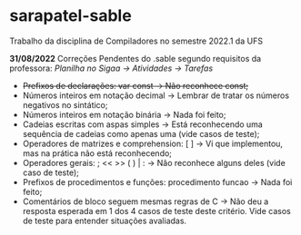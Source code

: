 # sarapatel-sable
Trabalho da disciplina de Compiladores no semestre 2022.1 da UFS


**31/08/2022** 
Correções Pendentes do .sable segundo requisitos da professora:
*Planilha no Sigaa -> Atividades -> Tarefas*

*  ~~Prefixos de declarações: var const -> Não reconhece const;~~
* Números inteiros em notação decimal -> Lembrar de tratar os números negativos no sintático;
* Números inteiros em notação binária -> Nada foi feito;
* Cadeias escritas com aspas simples -> Está reconhecendo uma sequência de cadeias como apenas uma (vide casos de teste);
* Operadores de matrizes e comprehension: [ ] ->  	Vi que implementou, mas na prática não está reconhecendo;
* Operadores gerais: ; << >> ( ) | : ->  	Não reconhece alguns deles (vide caso de teste);
* Prefixos de procedimentos e funções: procedimento funcao -> Nada foi feito;
* Comentários de bloco seguem mesmas regras de C -> Não deu a resposta esperada em 1 dos 4 casos de teste deste critério. Vide casos de teste para entender situações avaliadas.


